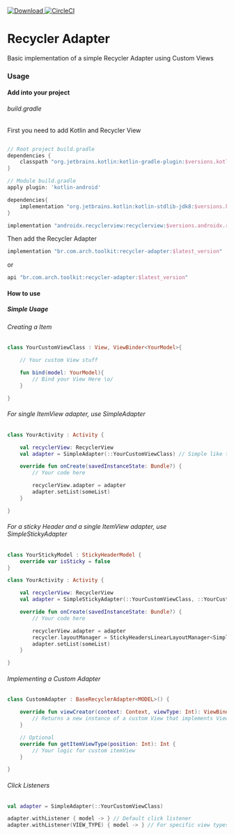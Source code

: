 [ ![Download](https://api.bintray.com/packages/methe/arch-toolkit/recycler-adapter/images/download.svg) ](https://bintray.com/methe/arch-toolkit/recycler-adapter/_latestVersion)
[![CircleCI](https://circleci.com/gh/matheus-corregiari/arch-toolkit/tree/master.svg?style=svg)](https://circleci.com/gh/matheus-corregiari/arch-toolkit/tree/master)

# Recycler Adapter

Basic implementation of a simple Recycler Adapter using Custom Views

### Usage

#### Add into your project

###### build.gradle

First you need to add Kotlin and Recycler View

```groovy

// Root project build.gradle
dependencies {
    classpath "org.jetbrains.kotlin:kotlin-gradle-plugin:$versions.kotlin"
}

// Module build.gradle
apply plugin: 'kotlin-android'

dependencies{
    implementation "org.jetbrains.kotlin:kotlin-stdlib-jdk8:$versions.kotlin"
}
```

```groovy
implementation "androidx.recyclerview:recyclerview:$versions.androidx.recyclerview"
```

Then add the Recycler Adapter

```groovy
implementation "br.com.arch.toolkit:recycler-adapter:$latest_version"
```

or

```groovy
api "br.com.arch.toolkit:recycler-adapter:$latest_version"
```

#### How to use

##### Simple Usage

###### Creating a Item

```kotlin
class YourCustomViewClass : View, ViewBinder<YourModel>{

    // Your custom View stuff

    fun bind(model: YourModel){
        // Bind your View Here \o/
    }

}
```

###### For single ItemView adapter, use SimpleAdapter

```kotlin
class YourActivity : Activity {

    val recyclerView: RecyclerView
    val adapter = SimpleAdapter(::YourCustomViewClass) // Simple like that =)

    override fun onCreate(savedInstanceState: Bundle?) {
        // Your code here

        recyclerView.adapter = adapter
        adapter.setList(someList)
    }

}
```

###### For a sticky Header and a single ItemView adapter, use SimpleStickyAdapter

```kotlin
class YourStickyModel : StickyHeaderModel {
    override var isSticky = false
}

class YourActivity : Activity {

    val recyclerView: RecyclerView
    val adapter = SimpleStickyAdapter(::YourCustomViewClass, ::YourCustomHeaderClass) // Simple like that =)

    override fun onCreate(savedInstanceState: Bundle?) {
        // Your code here

        recyclerView.adapter = adapter
        recycler.layoutManager = StickyHeadersLinearLayoutManager<SimpleStickyAdapter<YourStickyModel, YourCustomViewClass, YourCustomHeaderClass>>(this)
        adapter.setList(someList)
    }

}
```

###### Implementing a Custom Adapter

```kotlin
class CustomAdapter : BaseRecyclerAdapter<MODEL>() {

    override fun viewCreator(context: Context, viewType: Int): ViewBinder<*> {
        // Returns a new instance of a custom View that implements ViewBinder =D
    }

    // Optional
    override fun getItemViewType(position: Int): Int {
        // Your logic for custom itemView
    }

}
```

###### Click Listeners

```kotlin
val adapter = SimpleAdapter(::YourCustomViewClass)

adapter.withListener { model -> } // Default click listener
adapter.withListener(VIEW_TYPE) { model -> } // For specific view types
```
